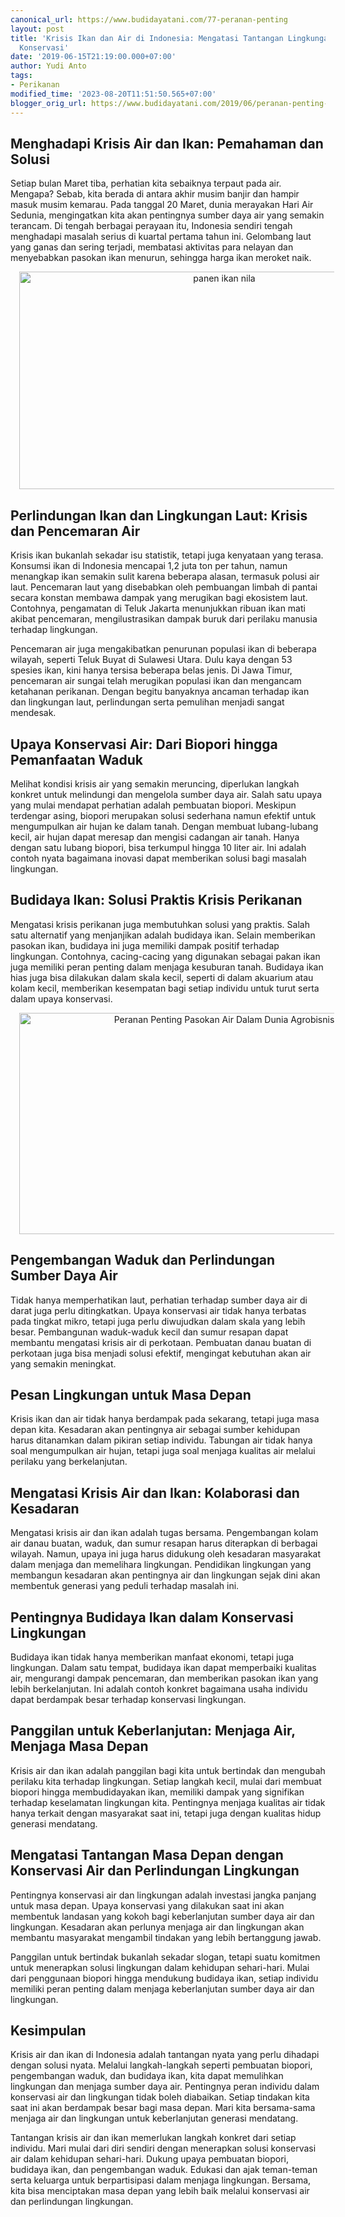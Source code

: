 ```yaml
---
canonical_url: https://www.budidayatani.com/77-peranan-penting
layout: post
title: 'Krisis Ikan dan Air di Indonesia: Mengatasi Tantangan Lingkungan dengan Upaya
  Konservasi'
date: '2019-06-15T21:19:00.000+07:00'
author: Yudi Anto
tags:
- Perikanan
modified_time: '2023-08-20T11:51:50.565+07:00'
blogger_orig_url: https://www.budidayatani.com/2019/06/peranan-penting-pasokan-air-dalam-dunia.html
---
```


<h2>Menghadapi Krisis Air dan Ikan: Pemahaman dan Solusi</h2><p>Setiap bulan Maret tiba, perhatian kita sebaiknya terpaut pada air. Mengapa? Sebab, kita berada di antara akhir musim banjir dan hampir masuk musim kemarau. Pada tanggal 20 Maret, dunia merayakan Hari Air Sedunia, mengingatkan kita akan pentingnya sumber daya air yang semakin terancam. Di tengah berbagai perayaan itu, Indonesia sendiri tengah menghadapi masalah serius di kuartal pertama tahun ini. Gelombang laut yang ganas dan sering terjadi, membatasi aktivitas para nelayan dan menyebabkan pasokan ikan menurun, sehingga harga ikan meroket naik.</p><div class="separator" style="clear: both; text-align: center;"><a href="https://blogger.googleusercontent.com/img/b/R29vZ2xl/AVvXsEhKuFMELxJAGyeiGPkgbXncWFtFTJgi9LEaDZbF8mc4G5wv0LoZLKlDNqa4MPCQp_rtPY1QuoYzfQIgcSPJ47tioVX8-ilCq1EBvoqt2FhmL906X10tKMvWAwruo355XJMdr8skW07nU_tZflZ_Y0Da12pas81fSs8hoy_Ij5_wFC7yQCrUssEesH9j6TLh/s2212/ikan(2).jpg" imageanchor="1" style="margin-left: 1em; margin-right: 1em;"><img alt="panen ikan nila" border="0" data-original-height="1200" data-original-width="2212" height="348" src="https://blogger.googleusercontent.com/img/b/R29vZ2xl/AVvXsEhKuFMELxJAGyeiGPkgbXncWFtFTJgi9LEaDZbF8mc4G5wv0LoZLKlDNqa4MPCQp_rtPY1QuoYzfQIgcSPJ47tioVX8-ilCq1EBvoqt2FhmL906X10tKMvWAwruo355XJMdr8skW07nU_tZflZ_Y0Da12pas81fSs8hoy_Ij5_wFC7yQCrUssEesH9j6TLh/w640-h348/ikan(2).jpg" width="640" /></a></div><h2>Perlindungan Ikan dan Lingkungan Laut: Krisis dan Pencemaran Air</h2><p>Krisis ikan bukanlah sekadar isu statistik, tetapi juga kenyataan yang terasa. Konsumsi ikan di Indonesia mencapai 1,2 juta ton per tahun, namun menangkap ikan semakin sulit karena beberapa alasan, termasuk polusi air laut. Pencemaran laut yang disebabkan oleh pembuangan limbah di pantai secara konstan membawa dampak yang merugikan bagi ekosistem laut. Contohnya, pengamatan di Teluk Jakarta menunjukkan ribuan ikan mati akibat pencemaran, mengilustrasikan dampak buruk dari perilaku manusia terhadap lingkungan.</p><p>Pencemaran air juga mengakibatkan penurunan populasi ikan di beberapa wilayah, seperti Teluk Buyat di Sulawesi Utara. Dulu kaya dengan 53 spesies ikan, kini hanya tersisa beberapa belas jenis. Di Jawa Timur, pencemaran air sungai telah merugikan populasi ikan dan mengancam ketahanan perikanan. Dengan begitu banyaknya ancaman terhadap ikan dan lingkungan laut, perlindungan serta pemulihan menjadi sangat mendesak.</p><h2>Upaya Konservasi Air: Dari Biopori hingga Pemanfaatan Waduk</h2><p>Melihat kondisi krisis air yang semakin meruncing, diperlukan langkah konkret untuk melindungi dan mengelola sumber daya air. Salah satu upaya yang mulai mendapat perhatian adalah pembuatan biopori. Meskipun terdengar asing, biopori merupakan solusi sederhana namun efektif untuk mengumpulkan air hujan ke dalam tanah. Dengan membuat lubang-lubang kecil, air hujan dapat meresap dan mengisi cadangan air tanah. Hanya dengan satu lubang biopori, bisa terkumpul hingga 10 liter air. Ini adalah contoh nyata bagaimana inovasi dapat memberikan solusi bagi masalah lingkungan.</p><h2>Budidaya Ikan: Solusi Praktis Krisis Perikanan</h2><p>Mengatasi krisis perikanan juga membutuhkan solusi yang praktis. Salah satu alternatif yang menjanjikan adalah budidaya ikan. Selain memberikan pasokan ikan, budidaya ini juga memiliki dampak positif terhadap lingkungan. Contohnya, cacing-cacing yang digunakan sebagai pakan ikan juga memiliki peran penting dalam menjaga kesuburan tanah. Budidaya ikan hias juga bisa dilakukan dalam skala kecil, seperti di dalam akuarium atau kolam kecil, memberikan kesempatan bagi setiap individu untuk turut serta dalam upaya konservasi.</p><div class="separator" style="clear: both; text-align: center;"><a href="https://blogger.googleusercontent.com/img/b/R29vZ2xl/AVvXsEg1OxUeFouyNfEMSDi6mgwedBWBzIFY6QlVx76Nnc8T-RzrqB2CqimF5wZaNP_CBFNORoFTJpCaKSQ40JXvEZ9V3skv2P4Lc1hXuO19w4j0WTZ1pEIpb3R4W6MgHoEiB_y4J9n_tvqZw90Zo2Pz4_NPlnKdQ3uWF2uwqlkQyXUHGVe6SKqkOPl_ir9mue9b/s2168/kolam(6).jpg" imageanchor="1" style="margin-left: 1em; margin-right: 1em;"><img alt="Peranan Penting Pasokan Air Dalam Dunia Agrobisnis" border="0" data-original-height="1200" data-original-width="2168" height="354" src="https://blogger.googleusercontent.com/img/b/R29vZ2xl/AVvXsEg1OxUeFouyNfEMSDi6mgwedBWBzIFY6QlVx76Nnc8T-RzrqB2CqimF5wZaNP_CBFNORoFTJpCaKSQ40JXvEZ9V3skv2P4Lc1hXuO19w4j0WTZ1pEIpb3R4W6MgHoEiB_y4J9n_tvqZw90Zo2Pz4_NPlnKdQ3uWF2uwqlkQyXUHGVe6SKqkOPl_ir9mue9b/w640-h354/kolam(6).jpg" width="640" /></a></div><h2>Pengembangan Waduk dan Perlindungan Sumber Daya Air</h2><p>Tidak hanya memperhatikan laut, perhatian terhadap sumber daya air di darat juga perlu ditingkatkan. Upaya konservasi air tidak hanya terbatas pada tingkat mikro, tetapi juga perlu diwujudkan dalam skala yang lebih besar. Pembangunan waduk-waduk kecil dan sumur resapan dapat membantu mengatasi krisis air di perkotaan. Pembuatan danau buatan di perkotaan juga bisa menjadi solusi efektif, mengingat kebutuhan akan air yang semakin meningkat.</p><h2>Pesan Lingkungan untuk Masa Depan</h2><p>Krisis ikan dan air tidak hanya berdampak pada sekarang, tetapi juga masa depan kita. Kesadaran akan pentingnya air sebagai sumber kehidupan harus ditanamkan dalam pikiran setiap individu. Tabungan air tidak hanya soal mengumpulkan air hujan, tetapi juga soal menjaga kualitas air melalui perilaku yang berkelanjutan.</p><h2>Mengatasi Krisis Air dan Ikan: Kolaborasi dan Kesadaran</h2><p>Mengatasi krisis air dan ikan adalah tugas bersama. Pengembangan kolam air danau buatan, waduk, dan sumur resapan harus diterapkan di berbagai wilayah. Namun, upaya ini juga harus didukung oleh kesadaran masyarakat dalam menjaga dan memelihara lingkungan. Pendidikan lingkungan yang membangun kesadaran akan pentingnya air dan lingkungan sejak dini akan membentuk generasi yang peduli terhadap masalah ini.</p><h2>Pentingnya Budidaya Ikan dalam Konservasi Lingkungan</h2><p>Budidaya ikan tidak hanya memberikan manfaat ekonomi, tetapi juga lingkungan. Dalam satu tempat, budidaya ikan dapat memperbaiki kualitas air, mengurangi dampak pencemaran, dan memberikan pasokan ikan yang lebih berkelanjutan. Ini adalah contoh konkret bagaimana usaha individu dapat berdampak besar terhadap konservasi lingkungan.</p><h2>Panggilan untuk Keberlanjutan: Menjaga Air, Menjaga Masa Depan</h2><p>Krisis air dan ikan adalah panggilan bagi kita untuk bertindak dan mengubah perilaku kita terhadap lingkungan. Setiap langkah kecil, mulai dari membuat biopori hingga membudidayakan ikan, memiliki dampak yang signifikan terhadap keselamatan lingkungan kita. Pentingnya menjaga kualitas air tidak hanya terkait dengan masyarakat saat ini, tetapi juga dengan kualitas hidup generasi mendatang.</p><h2>Mengatasi Tantangan Masa Depan dengan Konservasi Air dan Perlindungan Lingkungan</h2><p>Pentingnya konservasi air dan lingkungan adalah investasi jangka panjang untuk masa depan. Upaya konservasi yang dilakukan saat ini akan membentuk landasan yang kokoh bagi keberlanjutan sumber daya air dan lingkungan. Kesadaran akan perlunya menjaga air dan lingkungan akan membantu masyarakat mengambil tindakan yang lebih bertanggung jawab.</p><p>Panggilan untuk bertindak bukanlah sekadar slogan, tetapi suatu komitmen untuk menerapkan solusi lingkungan dalam kehidupan sehari-hari. Mulai dari penggunaan biopori hingga mendukung budidaya ikan, setiap individu memiliki peran penting dalam menjaga keberlanjutan sumber daya air dan lingkungan.</p><h2>Kesimpulan</h2><p>Krisis air dan ikan di Indonesia adalah tantangan nyata yang perlu dihadapi dengan solusi nyata. Melalui langkah-langkah seperti pembuatan biopori, pengembangan waduk, dan budidaya ikan, kita dapat memulihkan lingkungan dan menjaga sumber daya air. Pentingnya peran individu dalam konservasi air dan lingkungan tidak boleh diabaikan. Setiap tindakan kita saat ini akan berdampak besar bagi masa depan. Mari kita bersama-sama menjaga air dan lingkungan untuk keberlanjutan generasi mendatang.</p><p>Tantangan krisis air dan ikan memerlukan langkah konkret dari setiap individu. Mari mulai dari diri sendiri dengan menerapkan solusi konservasi air dalam kehidupan sehari-hari. Dukung upaya pembuatan biopori, budidaya ikan, dan pengembangan waduk. Edukasi dan ajak teman-teman serta keluarga untuk berpartisipasi dalam menjaga lingkungan. Bersama, kita bisa menciptakan masa depan yang lebih baik melalui konservasi air dan perlindungan lingkungan.</p>